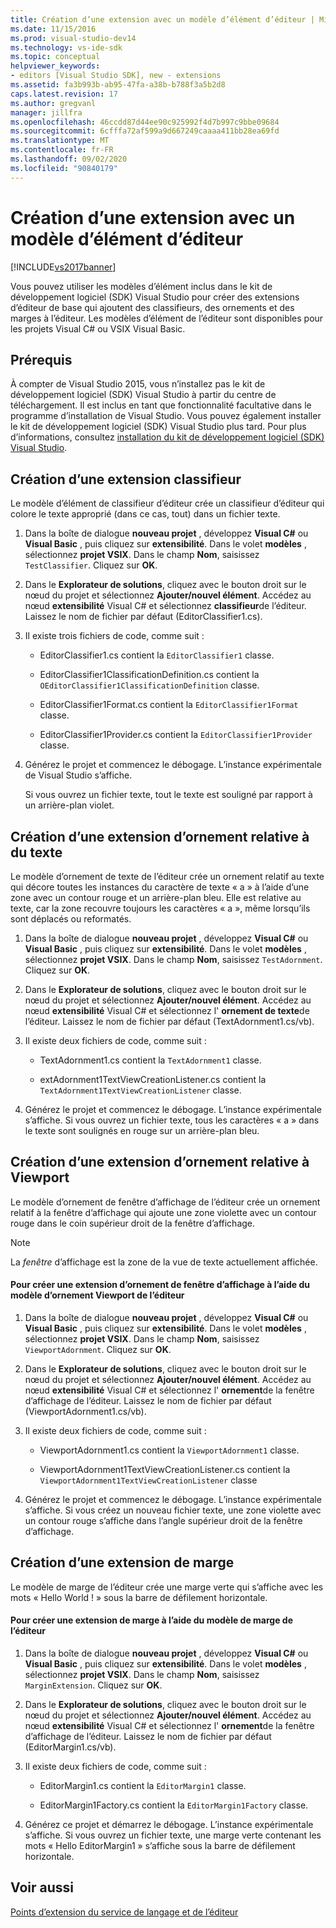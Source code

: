 ```yaml
---
title: Création d’une extension avec un modèle d’élément d’éditeur | Microsoft Docs
ms.date: 11/15/2016
ms.prod: visual-studio-dev14
ms.technology: vs-ide-sdk
ms.topic: conceptual
helpviewer_keywords:
- editors [Visual Studio SDK], new - extensions
ms.assetid: fa3b993b-ab95-47fa-a38b-b788f3a5b2d8
caps.latest.revision: 17
ms.author: gregvanl
manager: jillfra
ms.openlocfilehash: 46ccdd87d44ee90c925992f4d7b997c9bbe09684
ms.sourcegitcommit: 6cfffa72af599a9d667249caaaa411bb28ea69fd
ms.translationtype: MT
ms.contentlocale: fr-FR
ms.lasthandoff: 09/02/2020
ms.locfileid: "90840179"
---
```

# <a name="creating-an-extension-with-an-editor-item-template"></a>Création d’une extension avec un modèle d’élément d’éditeur
[!INCLUDE[vs2017banner](../includes/vs2017banner.md)]

Vous pouvez utiliser les modèles d’élément inclus dans le kit de développement logiciel (SDK) Visual Studio pour créer des extensions d’éditeur de base qui ajoutent des classifieurs, des ornements et des marges à l’éditeur. Les modèles d’élément de l’éditeur sont disponibles pour les projets Visual C# ou VSIX Visual Basic.  
  
## <a name="prerequisites"></a>Prérequis  
 À compter de Visual Studio 2015, vous n’installez pas le kit de développement logiciel (SDK) Visual Studio à partir du centre de téléchargement. Il est inclus en tant que fonctionnalité facultative dans le programme d’installation de Visual Studio. Vous pouvez également installer le kit de développement logiciel (SDK) Visual Studio plus tard. Pour plus d’informations, consultez [installation du kit de développement logiciel (SDK) Visual Studio](../extensibility/installing-the-visual-studio-sdk.md).  
  
## <a name="creating-a-classifier-extension"></a>Création d’une extension classifieur  
 Le modèle d’élément de classifieur d’éditeur crée un classifieur d’éditeur qui colore le texte approprié (dans ce cas, tout) dans un fichier texte.  
  
1. Dans la boîte de dialogue **nouveau projet** , développez **Visual C#** ou **Visual Basic** , puis cliquez sur **extensibilité**. Dans le volet **modèles** , sélectionnez **projet VSIX**. Dans le champ **Nom**, saisissez `TestClassifier`. Cliquez sur **OK**.  
  
2. Dans le **Explorateur de solutions**, cliquez avec le bouton droit sur le nœud du projet et sélectionnez **Ajouter/nouvel élément**. Accédez au nœud **extensibilité** Visual C# et sélectionnez **classifieur**de l’éditeur. Laissez le nom de fichier par défaut (EditorClassifier1.cs).  
  
3. Il existe trois fichiers de code, comme suit :  
  
    - EditorClassifier1.cs contient la `EditorClassifier1` classe.  
  
    - EditorClassifier1ClassificationDefinition.cs contient la `OEditorClassifier1ClassificationDefinition` classe.  
  
    - EditorClassifier1Format.cs contient la `EditorClassifier1Format`  classe.  
  
    - EditorClassifier1Provider.cs contient la `EditorClassifier1Provider` classe.  
  
4. Générez le projet et commencez le débogage. L’instance expérimentale de Visual Studio s’affiche.  
  
     Si vous ouvrez un fichier texte, tout le texte est souligné par rapport à un arrière-plan violet.  
  
## <a name="creating-a-text-relative-adornment-extension"></a>Création d’une extension d’ornement relative à du texte  
 Le modèle d’ornement de texte de l’éditeur crée un ornement relatif au texte qui décore toutes les instances du caractère de texte « a » à l’aide d’une zone avec un contour rouge et un arrière-plan bleu. Elle est relative au texte, car la zone recouvre toujours les caractères « a », même lorsqu’ils sont déplacés ou reformatés.  
  
1. Dans la boîte de dialogue **nouveau projet** , développez **Visual C#** ou **Visual Basic** , puis cliquez sur **extensibilité**. Dans le volet **modèles** , sélectionnez **projet VSIX**. Dans le champ **Nom**, saisissez `TestAdornment`. Cliquez sur **OK**.  
  
2. Dans le **Explorateur de solutions**, cliquez avec le bouton droit sur le nœud du projet et sélectionnez **Ajouter/nouvel élément**. Accédez au nœud **extensibilité** Visual C# et sélectionnez l' **ornement de texte**de l’éditeur. Laissez le nom de fichier par défaut (TextAdornment1.cs/vb).  
  
3. Il existe deux fichiers de code, comme suit :  
  
    - TextAdornment1.cs contient la `TextAdornment1` classe.  
  
    - extAdornment1TextViewCreationListener.cs contient la `TextAdornment1TextViewCreationListener` classe.  
  
4. Générez le projet et commencez le débogage. L’instance expérimentale s’affiche. Si vous ouvrez un fichier texte, tous les caractères « a » dans le texte sont soulignés en rouge sur un arrière-plan bleu.  
  
## <a name="creating-a-viewport-relative-adornment-extension"></a>Création d’une extension d’ornement relative à Viewport  
 Le modèle d’ornement de fenêtre d’affichage de l’éditeur crée un ornement relatif à la fenêtre d’affichage qui ajoute une zone violette avec un contour rouge dans le coin supérieur droit de la fenêtre d’affichage.  
  
> [!NOTE]
> La *fenêtre* d’affichage est la zone de la vue de texte actuellement affichée.  
  
#### <a name="to-create-a-viewport-adornment-extension-by-using-the-editor-viewport-adornment-template"></a>Pour créer une extension d’ornement de fenêtre d’affichage à l’aide du modèle d’ornement Viewport de l’éditeur  
  
1. Dans la boîte de dialogue **nouveau projet** , développez **Visual C#** ou **Visual Basic** , puis cliquez sur **extensibilité**. Dans le volet **modèles** , sélectionnez **projet VSIX**. Dans le champ **Nom**, saisissez `ViewportAdornment`. Cliquez sur **OK**.  
  
2. Dans le **Explorateur de solutions**, cliquez avec le bouton droit sur le nœud du projet et sélectionnez **Ajouter/nouvel élément**. Accédez au nœud **extensibilité** Visual C# et sélectionnez l' **ornement**de la fenêtre d’affichage de l’éditeur. Laissez le nom de fichier par défaut (ViewportAdornment1.cs/vb).  
  
3. Il existe deux fichiers de code, comme suit :  
  
    - ViewportAdornment1.cs contient la `ViewportAdornment1` classe.  
  
    - ViewportAdornment1TextViewCreationListener.cs contient la `ViewportAdornment1TextViewCreationListener` classe  
  
4. Générez le projet et commencez le débogage. L’instance expérimentale s’affiche. Si vous créez un nouveau fichier texte, une zone violette avec un contour rouge s’affiche dans l’angle supérieur droit de la fenêtre d’affichage.  
  
## <a name="creating-a-margin-extension"></a>Création d’une extension de marge  
 Le modèle de marge de l’éditeur crée une marge verte qui s’affiche avec les mots « Hello World ! » sous la barre de défilement horizontale.  
  
#### <a name="to-create-a-margin-extension-by-using-the-editor-margin-template"></a>Pour créer une extension de marge à l’aide du modèle de marge de l’éditeur  
  
1. Dans la boîte de dialogue **nouveau projet** , développez **Visual C#** ou **Visual Basic** , puis cliquez sur **extensibilité**. Dans le volet **modèles** , sélectionnez **projet VSIX**. Dans le champ **Nom**, saisissez `MarginExtension`. Cliquez sur **OK**.  
  
2. Dans le **Explorateur de solutions**, cliquez avec le bouton droit sur le nœud du projet et sélectionnez **Ajouter/nouvel élément**. Accédez au nœud **extensibilité** Visual C# et sélectionnez l' **ornement**de la fenêtre d’affichage de l’éditeur. Laissez le nom de fichier par défaut (EditorMargin1.cs/vb).  
  
3. Il existe deux fichiers de code, comme suit :  
  
    - EditorMargin1.cs contient la `EditorMargin1` classe.  
  
    - EditorMargin1Factory.cs contient la `EditorMargin1Factory` classe.  
  
4. Générez ce projet et démarrez le débogage. L’instance expérimentale s’affiche. Si vous ouvrez un fichier texte, une marge verte contenant les mots « Hello EditorMargin1 » s’affiche sous la barre de défilement horizontale.  
  
## <a name="see-also"></a>Voir aussi  
 [Points d’extension du service de langage et de l’éditeur](../extensibility/language-service-and-editor-extension-points.md)
